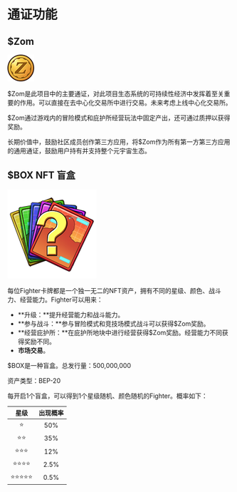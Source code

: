 # 通证功能

## $Zom

![](../.gitbook/assets/000-biao-tou-huo-bi-2.png)

$Zom是此项目中的主要通证，对此项目生态系统的可持续性经济中发挥着至关重要的作用。可以直接在去中心化交易所中进行交易。未来考虑上线中心化交易所。

$Zom通过游戏内的冒险模式和庇护所经营玩法中固定产出，还可通过质押以获得奖励。

长期价值中，鼓励社区成员创作第三方应用，将$Zom作为所有第一方第三方应用的通用通证，鼓励用户持有并支持整个元宇宙生态。

## $BOX NFT 盲盒

![](../.gitbook/assets/icon_item_9012.png)

每位Fighter卡牌都是一个独一无二的NFT资产，拥有不同的星级、颜色、战斗力、经营能力。Fighter可以用来：

* **升级：**提升经营能力和战斗能力。
* **参与战斗：**参与冒险模式和竞技场模式战斗可以获得$Zom奖励。
* **经营庇护所：**在庇护所地块中进行经营获得$Zom奖励。经营能力不同获得奖励不同。
* **市场交易**。

$BOX是一种盲盒。总发行量：500,000,000

资产类型：BEP-20

每开启1个盲盒，可以得到1个星级随机、颜色随机的Fighter。概率如下：

| 星级 | 出现概率 |
| :---: | :---: |
| ⭐ | 50% |
| ⭐⭐ | 35% |
| ⭐⭐⭐ | 12% |
| ⭐⭐⭐⭐ | 2.5% |
| ⭐⭐⭐⭐⭐ | 0.5% |

